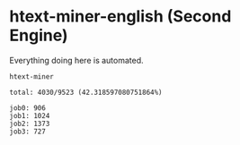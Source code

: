 # htext-miner-english (Second Engine)

Everything doing here is automated.

```
htext-miner

total: 4030/9523 (42.318597080751864%)

job0: 906
job1: 1024
job2: 1373
job3: 727
```